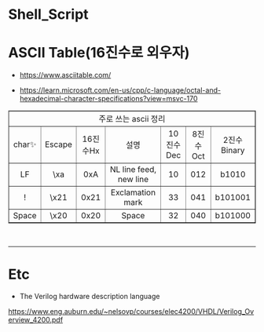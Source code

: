 # Shell_Script

# ASCII Table(16진수로 외우자)

- https://www.asciitable.com/

- https://learn.microsoft.com/en-us/cpp/c-language/octal-and-hexadecimal-character-specifications?view=msvc-170

<table border="1">
    <tr>
    <td colspan="7" align="center"></a>주로 쓰는 ascii 정리</td>
    </tr>
    <tr align="center">
        <td>char✨</td>
        <td>Escape </td>
        <td>16진수Hx</td>
        <td>설명</td>
        <td>10진수Dec</td>
        <td>8진수Oct</td>
        <td>2진수Binary</td>
    </tr>
    <tr align="center">
        <td>LF</td>
        <td>\xa</td>
        <td>0xA</td>
        <td>NL line feed, new line</td>
        <td>10</td>
        <td>012</td>
        <td>b1010</td>
    </tr>
    <tr align="center">
        <td>!</td>
        <td>\x21</td>
        <td>0x21</td>
        <td>Exclamation mark</td>
        <td>33</td>
        <td>041</td>
        <td>b101001</td>
    </tr>
    <tr align="center">
        <td>Space</td>
        <td>\x20</td>
        <td>0x20</td>
        <td>Space</td>
        <td>32</td>
        <td>040</td>
        <td>b101000</td>
    </tr>
</table>

<br>

<hr>

# Etc

- The Verilog hardware description language

https://www.eng.auburn.edu/~nelsovp/courses/elec4200/VHDL/Verilog_Overview_4200.pdf
